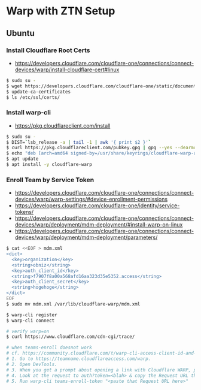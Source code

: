 # Warp with ZTN Setup

## Ubuntu

### Install Cloudflare Root Certs
- https://developers.cloudflare.com/cloudflare-one/connections/connect-devices/warp/install-cloudflare-cert#linux

```bash
$ sudo su -
$ wget https://developers.cloudflare.com/cloudflare-one/static/documentation/connections/Cloudflare_CA.pem -O /usr/local/share/ca-certificates/Cloudflare_CA.crt
$ update-ca-certificates
$ ls /etc/ssl/certs/
```


### Install warp-cli
- https://pkg.cloudflareclient.com/install

```bash
$ sudo su -
$ DIST=`lsb_release -a | tail -1 | awk '{ print $2 }'`
$ curl https://pkg.cloudflareclient.com/pubkey.gpg | gpg --yes --dearmor --output /usr/share/keyrings/cloudflare-warp-archive-keyring.gpg
$ echo "deb [arch=amd64 signed-by=/usr/share/keyrings/cloudflare-warp-archive-keyring.gpg] https://pkg.cloudflareclient.com/ ${DIST} main" > /etc/apt/sources.list.d/cloudflare-client.list
$ apt update
$ apt install -y cloudflare-warp
```

### Enroll Team by Service Token
- https://developers.cloudflare.com/cloudflare-one/connections/connect-devices/warp/warp-settings/#device-enrollment-permissions
- https://developers.cloudflare.com/cloudflare-one/identity/service-tokens/
- https://developers.cloudflare.com/cloudflare-one/connections/connect-devices/warp/deployment/mdm-deployment/#install-warp-on-linux
- https://developers.cloudflare.com/cloudflare-one/connections/connect-devices/warp/deployment/mdm-deployment/parameters/

```bash
$ cat <<EOF > mdm.xml
<dict>
  <key>organization</key>
  <string>obniz</string>
  <key>auth_client_id</key>
  <string>f7907f8a00a568afd16aa323d35e5352.access</string>
  <key>auth_client_secret</key>
  <string>hogehoge</string>
</dict>
EOF
$ sudo mv mdm.xml /var/lib/cloudflare-warp/mdm.xml

$ warp-cli register
$ warp-cli connect

# verify warp=on
$ curl https://www.cloudflare.com/cdn-cgi/trace/

# when teams-enroll doesnot work
# cf. https://community.cloudflare.com/t/warp-cli-access-client-id-and-access-client-secret-no-longer-exist/384090/3
# 1. Go to https://teamname.cloudflareaccess.com/warp.
# 2. Open DevTools.
# 3. When you get a prompt about opening a link with Cloudflare WARP, press cancel.
# 4. Look at the request to auth?token=<blah> & copy the Request URL that starts with com.cloudflare.warp
# 5. Run warp-cli teams-enroll-token "<paste that Request URL here>"
```

